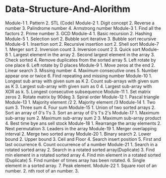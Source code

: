 # Data-Structure-And-Alorithm

Module-1
    1. Pattern
    2. STL (Code)
Module-2
    1. Digit concept
    2. Reverse a number
    3. Palindrome number
    4. Armstrong number
Module-3
    1. Find all the factors
    2. Prime number
    3. GCD
Module-4
    1. Basic recursion
    2. Hashing
Module-5
    1. Selection sort
    2. Bubble sort iterative
    3. Bubble sort recursive
Module-6
    1. Insertion sort
    2. Recursive insertion sort
    2. Shell sort
Module-7
    1. Merger sort
    2. Inversion count
    3. Inversion count 2
    3. Quick sort
Module-8
    1. Largest element in the array
    2. Second largest element in the array
    3. Check sorted
    4. Remove duplicates from the sorted array
    5. Left rotate by one place
    6. Left rotate by D places
Module-9
    1. Move zeros at the end
    2. Linear search
    3. Missing number
    4. Maximum consecutive ones
    5. Number appear one or twice
    6. Find repeating and missing number
Module-10
    1. Longest sub array with given sum as K
    2. Count sub-arrays with given sum as K
    3. Largest sub-array with given sum as 0
    4. Largest sub-array with XOR as k.
    5. Longest consecutive subsequence
Module-11
    1. Set matrix zeros
    2. Rotate matrix by 90deg
    3. Spiral order
Module-12
    1. Pascal triangle
Module-13
    1. Majority element /2
    2. Majority element /3
Module-14
    1. Two sum
    3. Three sum
    4. Four sum
Module-15
    1. Union of two sorted arrays
    2. Sort an array of 0's 1's
    3. Sort an array of 0's 1's 2's
Module-17
    1. Maximum sub-array sum
    2. Maximum sub-array sum 2
    3. Maximum sub-array product
    4. Best time bye ans sell stock
Module-18
    1. Rearrange the array elements
    2. Next permutation
    3. Leaders in the array
Module-19
    1. Merger overlapping interval
    2. Merge two sorted array
Module-20
    1. Binary search
    2. Lower bound
    2. Upper bound
    3. Ceil and Floor
    4. Search insert position
    5. First and last occurrence
    6. Count occurrence of a number
Module-21
    1. Search in a rotated sorted array
    2. Search in a rotated sorted array(Duplicate)
    3. Find min element in a rotated sorted array
    4. Find min element in a rotated sorted (Duplicate)
    5. Find number of times array has been rotated.
    6. Single element in a sorted array.
    7. Peak element.
Module-22
    1. Square root of an number.
    2. nth root of an number.
    3. 